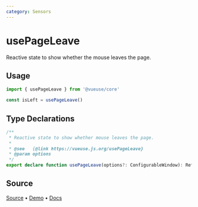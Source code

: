 ```yaml
---
category: Sensors
---
```


# usePageLeave

Reactive state to show whether the mouse leaves the page.

## Usage

```js
import { usePageLeave } from '@vueuse/core'

const isLeft = usePageLeave()
```


<!--FOOTER_STARTS-->
## Type Declarations

```typescript
/**
 * Reactive state to show whether mouse leaves the page.
 *
 * @see   {@link https://vueuse.js.org/usePageLeave}
 * @param options
 */
export declare function usePageLeave(options?: ConfigurableWindow): Ref<boolean>
```

## Source

[Source](https://github.com/vueuse/vueuse/blob/master/packages/core/usePageLeave/index.ts) • [Demo](https://github.com/vueuse/vueuse/blob/master/packages/core/usePageLeave/demo.vue) • [Docs](https://github.com/vueuse/vueuse/blob/master/packages/core/usePageLeave/index.md)


<!--FOOTER_ENDS-->
